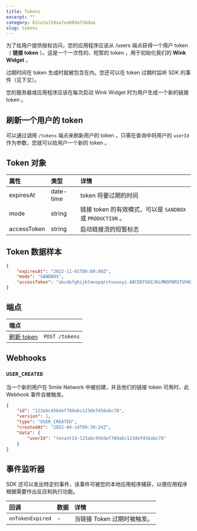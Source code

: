 ```yaml
---
title: Tokens
excerpt: ""
category: 62ce2a159aafea009af30daa
slug: tokens
---
```


为了给用户提供授权访问，您的应用程序应该从 /users 端点获得一个用户 token（ **链接 token** ）。这是一个一次性的、短暂的 token ，用于初始化我们的 **Wink Widget** 。

过期时间在 token 生成时就被包含在内。您还可以在 token 过期时监听 SDK 的事件（见下文）。

您的服务器或应用程序应该在每次启动 Wink Widget 时为用户生成一个新的链接 token 。

## 刷新一个用户的 token

可以通过调用 `/tokens` 端点来刷新用户的 token 。只需在查询中将用户的 `userId` 作为参数，您就可以给用户一个新的 token 。

## Token 对象

| 属性          | 类型        | 详情                                            |
|:------------|:----------|:----------------------------------------------|
| expiresAt   | date-time | token 将要过期的时间                                 |
| mode        | string    | 链接 token 的有效模式，可以是 `SANDBOX` 或 `PRODUCTION` 。 |
| accessToken | string    | 启动链接流的短暂标志                                    |

## Token 数据样本

``` json
{
    "expiresAt": "2022-11-01T09:00:00Z",
    "mode": "SANDBOX",
    "accessToken": "abcdefghijklmnopqrstuvwxyz.ABCDEFGHIJKLMNOPQRSTUVWXYZ-0123456789zyxwvutsrqponmlkjihgfedcbaZYXWVUTSRQPPONMLKJIHGFEDCBA.0987654321abcdefghijklmnopqrstuvwxyz.ABCDEFGHIJKLMNOPQRSTUVWXYZ-0123456789zyxwvutsrqponmlkjihgfedcbaZYXWVUTSRQPPONMLKJIHGFEDCBA.0987654321abcdefghijklmnopqrstuvwxyz.ABCDEFGHIJKLMNOPQRSTUVWXYZ-0123456789zyxwvutsrqponmlkjihgfedcbaZYXWVUTSRQPPONMLKJIHGFEDCBA.0987654321abcdefghijklmnopqrstuvwxyz.ABCDEFGHIJKLMNOPQRSTUVWXYZ-0123456789zyxwvutsrqponmlkjihgfedcbaZYXWVUTSRQPPONMLKJIHGFEDCBA.0987654321abcdefghijklmnopqrstuvwxyz.ABCDEFGHIJKLMNOPQRSTUVWXYZ-0123456789zyxwvutsrqponmlkjihgfedcbaZYXWVUTSRQPPONMLKJIHGFEDCBA.0987654321abcdefghijklmnopqrstuvwxyz.ABCDEFGHIJKLMNOPQRSTUVWXYZ-0123456789zyxwvutsrqponmlkjihgfedcbaZYXWVUTSRQPPONMLKJIHGFEDCBA.0987654321abcdefghijklmnopqrstuvwxyz.ABCDEFGHIJKLMNOPQRSTUVWXYZ-0123456789zyxwvutsrqponmlkjihgfedcbaZYXWVUTSRQPPONMLKJIHGFED"
}
```


## 端点

| 端点                                    | |
|:--------------------------------------| :---- |
| [刷新 token](/reference/create-token-1) | `POST /tokens` |

## Webhooks

### `USER_CREATED`

当一个新的用户在 Smile Network 中被创建，并且他们的链接 token 可用时，此 Webhook 事件会被触发。

``` json
{
    "id": "123abc456def789abc123def456abc78",
    "version": 1,
    "type": "USER_CREATED",
    "createdAt": "2021-04-14T09:30:24Z",
    "data": {
        "userId": "tenantId-123abc456def789abc123def456abc78"
    }
}
```

## 事件监听器

SDK 还可以发出特定的事件，该事件可被您的本地应用程序捕获，以便应用程序根据需要作出反应和执行功能。

| 回调 | 数据  | 详情                |
| :------- |:----|:------------------|
| `onTokenExpired` | -   | 当链接 Token 过期时被触发。 |
